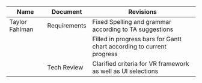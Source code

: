 
|Name | Document | Revisions |
|-----|----------|-----------|
|Taylor Fahlman | Requirements | Fixed Spelling and grammar according to TA suggestions|
|               |              | Filled in progress bars for Gantt chart according to current progress|
|               | Tech Review  | Clarified criteria for VR framework as well as UI selections|
